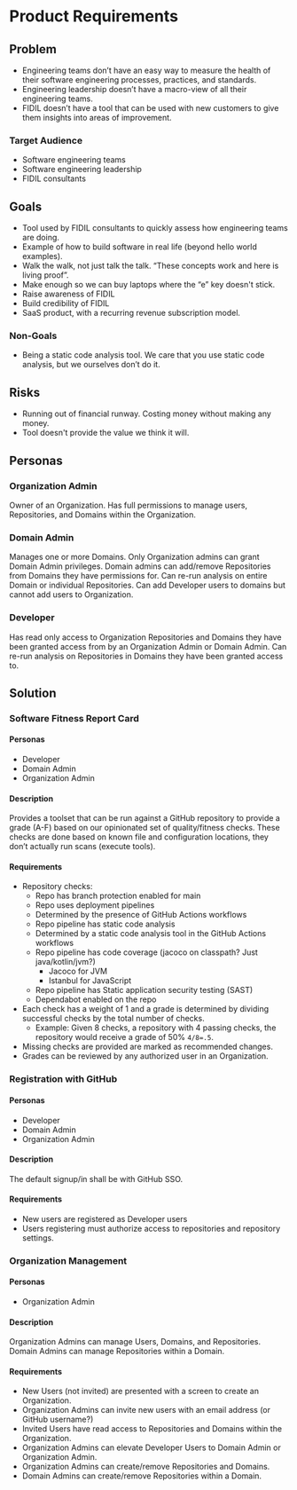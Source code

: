 # Product Requirements

## Problem

* Engineering teams don’t have an easy way to measure the health of their software engineering processes, practices, 
and standards. 
* Engineering leadership doesn’t have a macro-view of all their engineering teams. 
* FIDIL doesn’t have a tool that can be used with new customers to give them insights into areas of improvement.

### Target Audience

* Software engineering teams
* Software engineering leadership
* FIDIL consultants

## Goals

* Tool used by FIDIL consultants to quickly assess how engineering teams are doing.
* Example of how to build software in real life (beyond hello world examples).
* Walk the walk, not just talk the talk. “These concepts work and here is living proof”.
* Make enough so we can buy laptops where the “e” key doesn't stick.
* Raise awareness of FIDIL
* Build credibility of FIDIL
* SaaS product, with a recurring revenue subscription model.

### Non-Goals

* Being a static code analysis tool. We care that you use static code analysis, but we ourselves don’t do it.

## Risks

* Running out of financial runway. Costing money without making any money.
* Tool doesn't provide the value we think it will.

## Personas

### Organization Admin

Owner of an Organization. Has full permissions to manage users, Repositories, and Domains within the Organization.

### Domain Admin

Manages one or more Domains. Only Organization admins can grant Domain Admin privileges. Domain admins can 
add/remove Repositories from Domains they have permissions for. Can re-run analysis on entire Domain or individual 
Repositories. Can add Developer users to domains but cannot add users to Organization.

### Developer

Has read only access to Organization Repositories and Domains they have been granted access from by an Organization 
Admin or Domain Admin. Can re-run analysis on Repositories in Domains they have been granted access to.

## Solution

### Software Fitness Report Card

#### Personas 

* Developer
* Domain Admin
* Organization Admin

#### Description

Provides a toolset that can be run against a GitHub repository to provide a grade (A-F) based on our opinionated set of quality/fitness checks. These checks are done based on known file and configuration locations, they don’t actually run scans (execute tools).

#### Requirements

* Repository checks:
  * Repo has branch protection enabled for main
  * Repo uses deployment pipelines
  * Determined by the presence of GitHub Actions workflows
  * Repo pipeline has static code analysis
  * Determined by a static code analysis tool in the GitHub Actions workflows
  * Repo pipeline has code coverage (jacoco on classpath? Just java/kotlin/jvm?)
    * Jacoco for JVM
    * Istanbul for JavaScript
  * Repo pipeline has Static application security testing (SAST)
  * Dependabot enabled on the repo
* Each check has a weight of 1 and a grade is determined by dividing successful checks by the total number of checks.
  * Example: Given 8 checks, a repository with 4 passing checks, the repository would receive a grade of 50% `4/8=.5`.
* Missing checks are provided are marked as recommended changes.
* Grades can be reviewed by any authorized user in an Organization.

### Registration with GitHub

#### Personas

* Developer
* Domain Admin
* Organization Admin

#### Description

The default signup/in shall be with GitHub SSO.

#### Requirements

* New users are registered as Developer users
* Users registering must authorize access to repositories and repository settings.


### Organization Management

#### Personas

* Organization Admin

#### Description

Organization Admins can manage Users, Domains, and Repositories. Domain Admins can manage Repositories within a Domain.

#### Requirements

* New Users (not invited) are presented with a screen to create an Organization.
* Organization Admins can invite new users with an email address (or GitHub username?)
* Invited Users have read access to Repositories and Domains within the Organization.
* Organization Admins can elevate Developer Users to Domain Admin or Organization Admin.
* Organization Admins can create/remove Repositories and Domains.
* Domain Admins can create/remove Repositories within a Domain.








